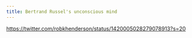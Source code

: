 ```yaml
---
title: Bertrand Russel's unconscious mind
---
```



https://twitter.com/robkhenderson/status/1420005028279078913?s=20